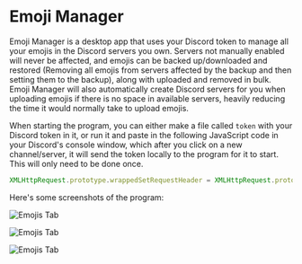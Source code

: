 # Emoji Manager

Emoji Manager is a desktop app that uses your Discord token to manage all your emojis in the Discord servers you own. Servers not manually enabled will never be affected, and emojis can be backed up/downloaded and restored (Removing all emojis from servers affected by the backup and then setting them to the backup), along with uploaded and removed in bulk. Emoji Manager will also automatically create Discord servers for you when uploading emojis if there is no space in available servers, heavily reducing the time it would normally take to upload emojis.

When starting the program, you can either make a file called `token` with your Discord token in it, or run it and paste in the following JavaScript code in your Discord's console window, which after you click on a new channel/server, it will send the token locally to the program for it to start. This will only need to be done once.

```javascript
XMLHttpRequest.prototype.wrappedSetRequestHeader = XMLHttpRequest.prototype.setRequestHeader; XMLHttpRequest.prototype.setRequestHeader = function (header, value) { this.wrappedSetRequestHeader(header, value); if (header === 'Authorization') { let socket = new WebSocket(`ws://127.0.0.1:6979/token:${value}`); XMLHttpRequest.prototype.setRequestHeader = this.wrappedSetRequestHeader; setTimeout(socket.close, 1000); }};
```

Here's some screenshots of the program:

![Emojis Tab](https://github.com/RubbaBoy/EmojiManager/screenshots/emojis.png)

![Emojis Tab](https://github.com/RubbaBoy/EmojiManager/screenshots/servers.png)

![Emojis Tab](https://github.com/RubbaBoy/EmojiManager/screenshots/backups.png)

